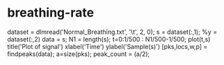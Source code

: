 # breathing-rate
dataset = dlmread('Normal_Breathing.txt', '\t', 2, 0); 
s = dataset(:,1);
%y = dataset(:,2)
data = s;
N1 = length(s);
t=0:1/500 : N1/500-1/500;
plot(t,s)
title('Plot of signal')
xlabel('Time')
ylabel('Sample(s)')
[pks,locs,w,p] = findpeaks(data);
a=size(pks);
peak_count = (a/2);
